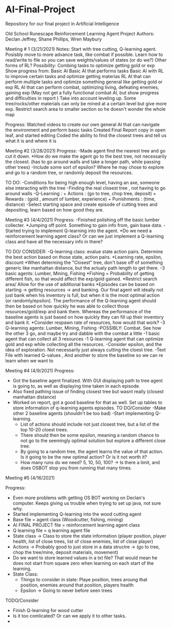 # AI-Final-Project
Repository for our final project in Artificial Intelligence

Old School Runescape Reinforcement Learning Agent Project
Authors: Declan Jeffrey, Shane Phillips, Wren Maybury

Meeting # 1 (3/21/2021)
Notes:
  Start with tree cutting, Q-learning agent. 
  Posisbly move to more advance task, like combat if possible. 
  Learn how to read/write to file so you can save weights/values of states (or do we?)
  Other forms of RL? 
  Possibility: Combing tasks to optimize getting gold or exp
  Show progress from:
    Basic AI
    Basic AI that performs tasks
    Basic AI with RL to improve certain tasks and optimize getting materias
    RL AI that can perform multiple tasks and optimize something general like getting gold or exp
    RL AI that can perform combat, optimizing living, defeating enemies, gaining exp
    (May not get a fully functional combat AI, but show progress and difficulties in report )
  Take into account leveling up. Some tree/rocks/other materials can only be mined at a certain level but give more exp.
  Restrict search area to smaller section so he doesn't wonder the whole map

Progress:
  Watched videos to create our own general AI that can navigate the environment and perform basic tasks
  Created Final Report copy in open leaf, and started editing
  Coded the ability to find the closest trees and tell us what it is and where it is
  
  Meeting #2 (3/28/2021)
  Progress:
    -Made agent find the nearest tree and go cut it down. 
    *How do we make the agent go to the best tree, not necessarily the closest. (has to go around walls and take a longer path, while passing other trees)
    -Include some sort of epsilon? Where he may chose to explore and go to a random tree, or randomly deposit the resources. 
    
  TO DO:
    -Conditions for being high enough level, having an axe, someone else interacting with the tree
    -Finding the real closest tree , not having to go around walls 
    -Q-Learning : 
      + Actions : (go to tree, chop tree, deposit)
      + Rewards : (gold , amount of lumber, experience)
      + Punishments : (time, distance)
    -Select starting space and create episode of cutting trees and depositing, learn based on how good they are. 
  
  Meeting #3 (4/4/2021)
  Progress:
    -Finished polishing off the basic lumber collecter. 
      *Jumping off point. Something to gain info from, gain base data. 
    -Started trying to implement Q-learning into the agent.
      *Do we need a reinforcement learning agent class? Or can we just implement a Q-learning class and have all the necessary info in there?

  TO DO/ CONSIDER: 
    -Q-learning class: evalue state action pairs. Determine the best action based on those state, action pairs. 
      *Learning rate, epsilon, discount
      *When determing the "Closest" tree, don't base off of something generic like manhattan distance, but the actualy path length to get there.
    -3 basic agents: Lumber, Mining, Fishing
      *Fishing = Probability of getting different fish, so that would affect the exp/gold gained. 
      *Restrict search area/ Allow for the use of additional banks 
      *Episodes can be based on starting -> getting resources -> and banking. 
       Our final agent will ideally not just bank when his inventory is full,  but when it is the most optimal action (or randomly/epsilon). 
       The performance of the Q-learning agent should then be based on how quickly he was able to collect those resources/gold/exp and bank them. 
       Whereas the performance of the baseline agents is just based on how quickly they can fill up their inventory and bank it. 
      *Consider respawn rate of resources, how would that work? 
    -3 Q-learning agents: Lumber, Mining, Fishing
    -POSSIBLY: Combat. See how the other 3 go, and maybe try and dabble with the combat a little
    -1 basic agent that can collect all 3 resources
    -1 Q-learning agent that can optimize gold and exp while collecting all the resources. 
    -Consider epsilon, and the idea of exploration. Not necessarily just always cutting the cloest tree. 
    -Text File with learned Q-values , And another to store the baseline so we can re learn when we want to 
    
 Meeting #4 (4/9/2021)
 Progress:
  - Got the baseline agent finalized. With GUI displaying path to tree agent is going to, as well as displaying time taken in each episode. 
  - Also fixed pathing issue of finding closest tree but wasnt really (closest manhattan distance)
  - Worked on report, got a good baseline for that as well. Set up tables to store information of q-learning agents episodes. 
 TO DO/Consider
  -Make other 2 baseline agents (shouldn't be too bad)
  -Start implementing Q-learning. 
    + List of actions should include not just closest tree, but a list of the top 10-20 cloest trees. 
    + There should then be some epsilon, meaning a random chance to not go to the seemingly optimal solution but explore a different close tree. 
    + By going to a random tree, the agent learns the value of that action. Is it going to be the new optimal action? Or is it not worth it?
    + How many runs do we need? 5, 10, 50, 100? -> Is there a limit, and does OSBOT stop you from running that many times. 

Meeting #5 (4/16/2021)

Progress:
  + Even more problems with getting OS BOT working on Declan's computer. Keeps giving us trouble when trying to set up java, not sure why. 
  + Started implementing Q-learning into the wood cutting agent
  + Base file = agent class (Woodcutter, fishing, mining)
  + AI FINAL PROJECT file = reinforcement learning agent class 
  + Q learning file = q learning agent file
  + State class -> Class to store the state information (player position, player health, list of close trees, list of close enemies, list of close player)
  + Actions -> Probably good to just store in a data structre -> (go to tree, chop the tree/mine, deposit materials, movement)
  + Do we want to store learned values in a txt file? That would mean he does not start from square zero when learning on each start of the learning. 
  + State Class:
    - Things to consider in state: Playe position, trees aroung that position, enemies around that position, players health  
    - Epsilon -> Going to never before seen trees 
  
 TODO/Consider
  + Finish Q-learning for wood cutter
  + Is it too comlicated? Or can we apply it to other tasks. 
  +
